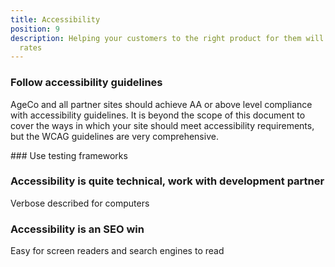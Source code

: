 ```yaml
---
title: Accessibility
position: 9
description: Helping your customers to the right product for them will reduce bounce
  rates
---
```


### Follow accessibility guidelines
AgeCo and all partner sites should achieve AA or above level compliance with accessibility guidelines. It is beyond the scope of this document to cover the ways in which your site should meet accessibility requirements, but the WCAG guidelines are very comprehensive.

### Use testing frameworks

### Accessibility is quite technical, work with development partner
Verbose described for computers

### Accessibility is an SEO win
Easy for screen readers and search engines to read

